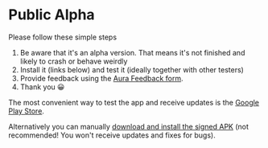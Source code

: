 # Public Alpha

Please follow these simple steps

1. Be aware that it's an alpha version. That means it's not finished and likely to crash or behave weirdly
2. Install it \(links below\) and test it \(ideally together with other testers\)
3. Provide feedback using the [Aura Feedback form](https://goo.gl/forms/wf1n5uJb2u9Io4x93).
4. Thank you 😀

The most convenient way to test the app and receive updates is the [Google Play Store](https://play.google.com/apps/testing/io.auraapp.auraandroid).

Alternatively you can manually [download and install the signed APK](/downloads.md) \(not recommended! You won't receive updates and fixes for bugs\).

